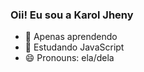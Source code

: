 ### Oii! Eu sou a Karol Jheny


- 🔭 Apenas aprendendo
- 🌱 Estudando JavaScript
- 😄 Pronouns: ela/dela


